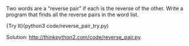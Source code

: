 Two words are a “reverse pair” if each is the reverse of the other. Write a program that finds all the reverse pairs in the word list. 

{Try It}(python3 code/reverse_pair_try.py)


Solution: <http://thinkpython2.com/code/reverse_pair.py>.
